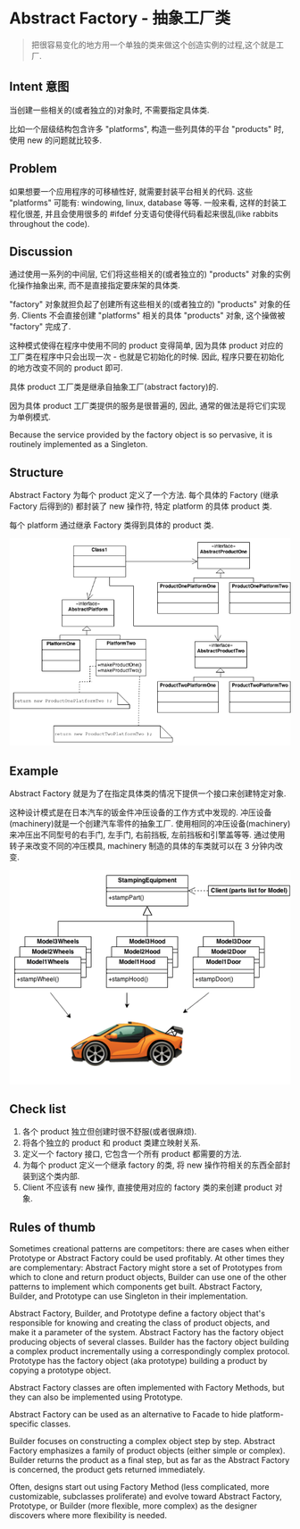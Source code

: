 # Abstract Factory - 抽象工厂类     

> 把很容易变化的地方用一个单独的类来做这个创造实例的过程,这个就是工厂.   

## Intent 意图   

当创建一些相关的(或者独立的)对象时, 不需要指定具体类.   
 
比如一个层级结构包含许多 "platforms", 构造一些列具体的平台 "products" 时, 使用 new 的问题就比较多.       

## Problem

如果想要一个应用程序的可移植性好, 就需要封装平台相关的代码.  这些 "platforms" 可能有: windowing, linux, database 等等. 一般来看, 这样的封装工程化很差, 并且会使用很多的  #ifdef 分支语句使得代码看起来很乱(like rabbits throughout the code).     

## Discussion

通过使用一系列的中间层, 它们将这些相关的(或者独立的) "products" 对象的实例化操作抽象出来, 而不是直接指定要床架的具体类.   

"factory" 对象就担负起了创建所有这些相关的(或者独立的) "products" 对象的任务. Clients 不会直接创建 "platforms" 相关的具体 "products" 对象, 这个操做被 "factory" 完成了.    

这种模式使得在程序中使用不同的 product 变得简单, 因为具体 product 对应的工厂类在程序中只会出现一次 - 也就是它初始化的时候. 因此, 程序只要在初始化的地方改变不同的 product 即可.   

具体 product 工厂类是继承自抽象工厂(abstract factory)的.    

因为具体 product 工厂类提供的服务是很普遍的, 因此, 通常的做法是将它们实现为单例模式.    

Because the service provided by the factory object is so pervasive, it is routinely implemented as a Singleton.

## Structure

Abstract Factory 为每个 product 定义了一个方法. 每个具体的 Factory (继承 Factory 后得到的) 都封装了 new 操作符, 特定 platform 的具体 product 类.     

每个 platform 通过继承 Factory 类得到具体的 product 类.   

![Example of Abstract Factory](../../snapshots/Abstract_Factory.png)

## Example

Abstract Factory 就是为了在指定具体类的情况下提供一个接口来创建特定对象.  

这种设计模式是在日本汽车的钣金件冲压设备的工作方式中发现的. 冲压设备(machinery)就是一个创建汽车零件的抽象工厂. 使用相同的冲压设备(machinery)来冲压出不同型号的右手门, 左手门, 右前挡板, 左前挡板和引擎盖等等. 通过使用转子来改变不同的冲压模具, machinery 制造的具体的车类就可以在 3 分钟内改变.    

![Example of Abstract Factory](../../snapshots/Abstract_Factory_example1.png)

## Check list

1. 各个 product 独立但创建时很不舒服(或者很麻烦).   
2. 将各个独立的 product 和 product 类建立映射关系.   
3. 定义一个 factory 接口, 它包含一个所有 product 都需要的方法.   
4. 为每个 product 定义一个继承 factory 的类, 将 new 操作符相关的东西全部封装到这个类内部.   
5. Client 不应该有 new 操作, 直接使用对应的 factory 类的来创建 product 对象.   

## Rules of thumb

Sometimes creational patterns are competitors: there are cases when either Prototype or Abstract Factory could be used profitably. At other times they are complementary: Abstract Factory might store a set of Prototypes from which to clone and return product objects, Builder can use one of the other patterns to implement which components get built. Abstract Factory, Builder, and Prototype can use Singleton in their implementation.    

Abstract Factory, Builder, and Prototype define a factory object that's responsible for knowing and creating the class of product objects, and make it a parameter of the system. Abstract Factory has the factory object producing objects of several classes. Builder has the factory object building a complex product incrementally using a correspondingly complex protocol. Prototype has the factory object (aka prototype) building a product by copying a prototype object.   

Abstract Factory classes are often implemented with Factory Methods, but they can also be implemented using Prototype.   

Abstract Factory can be used as an alternative to Facade to hide platform-specific classes.  

Builder focuses on constructing a complex object step by step. Abstract Factory emphasizes a family of product objects (either simple or complex). Builder returns the product as a final step, but as far as the Abstract Factory is concerned, the product gets returned immediately.  

Often, designs start out using Factory Method (less complicated, more customizable, subclasses proliferate) and evolve toward Abstract Factory, Prototype, or Builder (more flexible, more complex) as the designer discovers where more flexibility is needed.   


